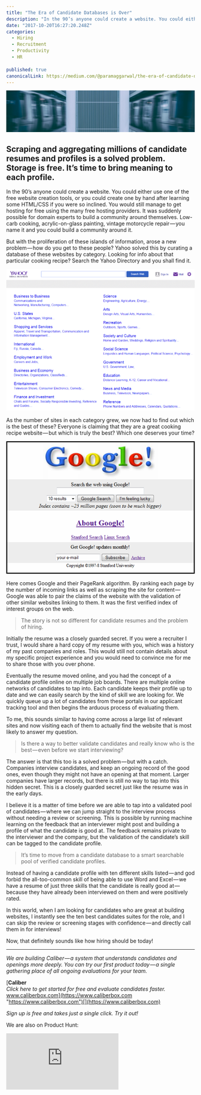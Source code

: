 ```yaml
---
title: "The Era of Candidate Databases is Over"
description: "In the 90’s anyone could create a website. You could either use one of the free website creation tools, or you could create one by hand after learning some HTML/CSS if you were so inclined. You would…"
date: "2017-10-20T16:27:20.248Z"
categories: 
  - Hiring
  - Recruitment
  - Productivity
  - HR

published: true
canonicalLink: https://medium.com/@paramaggarwal/the-era-of-candidate-databases-is-over-30f19c31e8c2
---
```


![([source](https://unsplash.com/photos/iw7QgT1uv-4))](./asset-1.jpeg)

## Scraping and aggregating millions of candidate resumes and profiles is a solved problem. Storage is free. It’s time to bring meaning to each profile.

In the 90’s anyone could create a website. You could either use one of the free website creation tools, or you could create one by hand after learning some HTML/CSS if you were so inclined. You would still manage to get hosting for free using the many free hosting providers. It was suddenly possible for domain experts to build a community around themselves. Low-carb cooking, acrylic-on-glass painting, vintage motorcycle repair — you name it and you could build a community around it.

But with the proliferation of these islands of information, arose a new problem — how do you get to these people? Yahoo solved this by curating a database of these websites by category. Looking for info about that particular cooking recipe? Search the Yahoo Directory and you shall find it.

![The Yahoo Small Business directory.](./asset-2.png)

As the number of sites in each category grew, we now had to find out which is the best of these? Everyone is claiming that they are a great cooking recipe website — but which is truly the best? Which one deserves your time?

![The early days of Google.](./asset-3.png)

Here comes Google and their PageRank algorithm. By ranking each page by the number of incoming links as well as scraping the site for content — Google was able to pair the claims of the website with the validation of other similar websites linking to them. It was the first verified index of interest groups on the web.

> The story is not so different for candidate resumes and the problem of hiring.

Initially the resume was a closely guarded secret. If you were a recruiter I trust, I would share a hard copy of my resume with you, which was a history of my past companies and roles. This would still not contain details about my specific project experience and you would need to convince me for me to share those with you over phone.

Eventually the resume moved online, and you had the concept of a candidate profile online on multiple job boards. There are multiple online networks of candidates to tap into. Each candidate keeps their profile up to date and we can easily search by the kind of skill we are looking for. We quickly queue up a lot of candidates from these portals in our applicant tracking tool and then begins the arduous process of evaluating them.

To me, this sounds similar to having come across a large list of relevant sites and now visiting each of them to actually find the website that is most likely to answer my question.

> Is there a way to better validate candidates and really know who is the best — even before we start interviewing?

The answer is that this too is a solved problem — but with a catch. Companies interview candidates, and keep an ongoing record of the good ones, even though they might not have an opening at that moment. Larger companies have larger records, but there is still no way to tap into this hidden secret. This is a closely guarded secret just like the resume was in the early days.

I believe it is a matter of time before we are able to tap into a validated pool of candidates — where we can jump straight to the interview process without needing a review or screening. This is possible by running machine learning on the feedback that an interviewer might post and building a profile of what the candidate is good at. The feedback remains private to the interviewer and the company, but the validation of the candidate’s skill can be tagged to the candidate profile.

> It’s time to move from a candidate database to a smart searchable pool of verified candidate profiles.

Instead of having a candidate profile with ten different skills listed — and god forbid the all-too-common skill of being able to use Word and Excel — we have a resume of just three skills that the candidate is really good at — because they have already been interviewed on them and were positively rated.

In this world, when I am looking for candidates who are great at building websites, I instantly see the ten best candidates suites for the role, and I can skip the review or screening stages with confidence — and directly call them in for interviews!

Now, that definitely sounds like how hiring should be today!

---

_We are building Caliber — a system that understands candidates and openings more deeply. You can try our first product today — a single gathering place of all ongoing evaluations for your team._

[**Caliber**  
_Click here to get started for free and evaluate candidates faster._ www.caliberbox.com](https://www.caliberbox.com "https://www.caliberbox.com")[](https://www.caliberbox.com)

_Sign up is free and takes just a single click. Try it out!_

We are also on Product Hunt:

<Embed src="https://cards.producthunt.com/cards/posts/111225?v=1" height={405} width={500} />